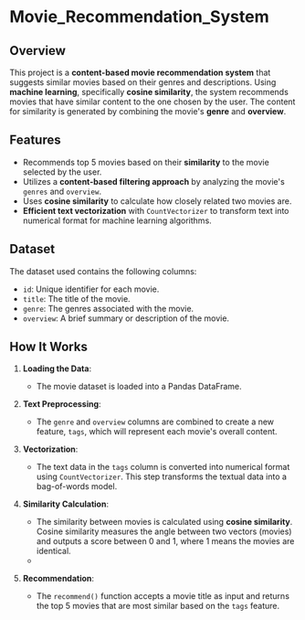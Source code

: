 # Movie_Recommendation_System

## Overview

This project is a **content-based movie recommendation system** that suggests similar movies based on their genres and descriptions. Using **machine learning**, specifically **cosine similarity**, the system recommends movies that have similar content to the one chosen by the user. The content for similarity is generated by combining the movie's **genre** and **overview**.

## Features

- Recommends top 5 movies based on their **similarity** to the movie selected by the user.
- Utilizes a **content-based filtering approach** by analyzing the movie's `genres` and `overview`.
- Uses **cosine similarity** to calculate how closely related two movies are.
- **Efficient text vectorization** with `CountVectorizer` to transform text into numerical format for machine learning algorithms.
  
## Dataset

The dataset used contains the following columns:
- `id`: Unique identifier for each movie.
- `title`: The title of the movie.
- `genre`: The genres associated with the movie.
- `overview`: A brief summary or description of the movie.


## How It Works

1. **Loading the Data**:
    - The movie dataset is loaded into a Pandas DataFrame.

2. **Text Preprocessing**:
    - The `genre` and `overview` columns are combined to create a new feature, `tags`, which will represent each movie's overall content.

3. **Vectorization**:
    - The text data in the `tags` column is converted into numerical format using `CountVectorizer`. This step transforms the textual data into a bag-of-words model.

4. **Similarity Calculation**:
    - The similarity between movies is calculated using **cosine similarity**. Cosine similarity measures the angle between two vectors (movies) and outputs a score between 0 and 1, where 1 means the movies are identical.
    - 
5. **Recommendation**:
    - The `recommend()` function accepts a movie title as input and returns the top 5 movies that are most similar based on the `tags` feature.

